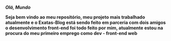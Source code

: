 ***Olá, Mundo***

**Seja bem vindo ao meu repositório, meu projeto mais trabalhado atualmente e o Exatas-Blog está sendo feito em parceria com dois amigos o desenvolvimento front-end foi todo feito por mim, atualmente estou na procura do meu primeiro emprego como dev - front-end web**
